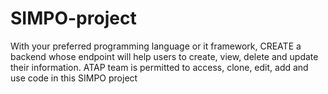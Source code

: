 # SIMPO-project
With your preferred programming language or it framework, CREATE a backend whose endpoint will help users to create,  view, delete and update their information.
ATAP team is permitted to access, clone, edit, add and use code in this SIMPO project
